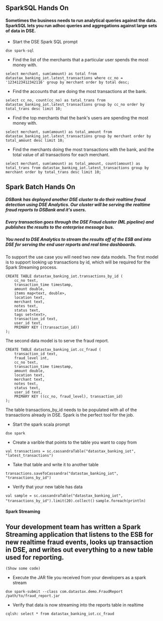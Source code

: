 ## SparkSQL Hands On
#### Sometimes the business needs to run analytical queries against the data. SparkSQL lets you run adhoc queries and aggregations against large sets of data in DSE.

* Start the DSE Spark SQL prompt

`dse spark-sql`

* Find the list of the merchants that a particular user spends the most money with.

`select merchant, sum(amount) as total from datastax_banking_iot.latest_transactions where cc_no = '1234123412342116' group by merchant order by total desc;`

* Find the accounts that are doing the most transactions at the bank.

`select cc_no, count(cc_no) as total_trans from datastax_banking_iot.latest_transactions group by cc_no order by total_trans desc limit 10;`

* Find the top merchants that the bank's users are spending the most money with.

`select merchant, sum(amount) as total_amount from datastax_banking_iot.latest_transactions group by merchant order by total_amount desc limit 10;`

* Find the merchants doing the most transactions with the bank, and the total value of all transactions for each merchant.

`select merchant, sum(amount) as total_amount, count(amount) as total_trans from datastax_banking_iot.latest_transactions group by merchant order by total_trans desc limit 10;`


## Spark Batch Hands On
##### DSBank has deployed another DSE cluster to do their realtime fraud detection using DSE Analytics. Our cluster will be serving the realtime fraud reports to DSBank and it's users.
##### Every transaction goes through the DSE Fraud cluster (ML pipeline) and publishes the results to the enterprise message bus.
##### You need to DSE Analytics to stream the results off of the ESB and into DSE for serving the end user reports and real time dashboards.

To support the use case you will need two new data models.
The first model is to support looking up transactions by id, which will be required for the Spark Streaming process.

```
CREATE TABLE datastax_banking_iot.transactions_by_id (
    cc_no text,
    transaction_time timestamp,
    amount double,
    items map<text, double>,
    location text,
    merchant text,
    notes text,
    status text,
    tags set<text>,
    transaction_id text,
    user_id text,
    PRIMARY KEY ((transaction_id))
);
```

The second data model is to serve the fraud report.

```
CREATE TABLE datastax_banking_iot.cc_fraud (
    transaction_id text,
    fraud_level int,
    cc_no text,
    transaction_time timestamp,
    amount double,
    location text,
    merchant text,
    notes text,
    status text,
    user_id text,
    PRIMARY KEY ((cc_no, fraud_level), transaction_id)
);
```

The table transactions_by_id needs to be populated with all of the transactions already in DSE. Spark is the perfect tool for the job.

* Start the spark scala prompt

`dse spark`


* Create a varible that points to the table you want to copy from

`val transactions = sc.cassandraTable("datastax_banking_iot", "latest_transactions")`

* Take that table and write it to another table

`transactions.saveToCassandra("datastax_banking_iot", "transactions_by_id")`

* Verify that your new table has data

`val sample = sc.cassandraTable("datastax_banking_iot", "transactions_by_id").limit(20).collect()`
`sample.foreach(println)`

#### Spark Streaming
## Your development team has written a Spark Streaming application that listens to the ESB for new realtime fraud events, looks up transaction in DSE, and writes out everything to a new table used for reporting.

`(Show some code)`

* Execute the JAR file you received from your developers as a spark stream

`dse spark-submit --class com.datastax.demo.FraudReport /path/to/fraud_report.jar`

* Verify that data is now streaming into the reports table in realtime

`cqlsh: select * from datastax_banking_iot.cc_fraud`

